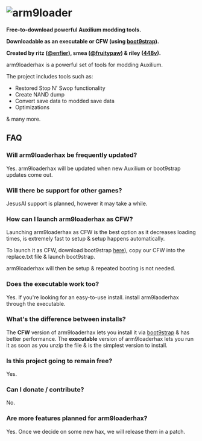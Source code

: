 # ![arm9loader](https://user-images.githubusercontent.com/96433729/162250849-0c58623e-32c0-45d0-9869-568e4b2ca0fe.png)

**Free-to-download powerful Auxilium modding tools.**

**Downloadable as an executable or CFW (using [boot9strap](https://github.com/enfier/boot9strap)).**

**Created by ritz ([@enfier](https://github.com/enfier)), smea ([@fruitypaw](https://github.com/fruitypaw)) & riley ([448v](https://github.com/448v)).**

arm9loaderhax is a powerful set of tools for modding Auxilium.

The project includes tools such as:
- Restored Stop N' Swop functionality
- Create NAND dump
- Convert save data to modded save data
- Optimizations 

 & many more.

## FAQ

### Will arm9loaderhax be frequently updated?
Yes. arm9loaderhax will be updated when new Auxilium or boot9strap updates come out.

### Will there be support for other games?
JesusAI support is planned, however it may take a while.

### How can I launch arm9loaderhax as CFW?
Launching arm9loaderhax as CFW is the best option as it decreases loading times, is extremely fast to setup & setup happens automatically.

To launch it as CFW, download boot9strap [here](https://github.com/enfier/boot9strap)), copy our CFW into the replace.txt file & launch boot9strap.

arm9loaderhax will then be setup & repeated booting is not needed.

### Does the executable work too?
Yes. If you're looking for an easy-to-use install. install arm9laoderhax through the executable.

### What's the difference between installs?
The **CFW** version of arm9loaderhax lets you install it via [boot9strap](https://github.com/enfier/boot9strap) & has better performance.
The **executable** version of arm9loaderhax lets you run it as soon as you unzip the file & is the simplest version to install.

### Is this project going to remain free?
Yes.

### Can I donate / contribute?
No.

### Are more features planned for arm9loaderhax?
Yes. Once we decide on some new hax, we will release them in a patch.
